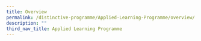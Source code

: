 ```yaml
---
title: Overview
permalink: /distinctive-programme/Applied-Learning-Programme/overview/
description: ""
third_nav_title: Applied Learning Programme
---
```


